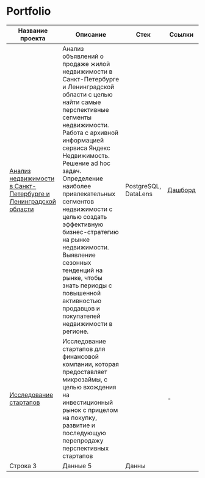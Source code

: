 # Portfolio
| Название проекта | Описание | Стек | Ссылки |
|------------------|----------|------|--------|
|[Анализ недвижимости в Санкт-Петербурге и Ленинградской области](Real%20Estate%20Market/)|Анализ объявлений о продаже жилой недвижимости в Санкт-Петербурге и Ленинградской области с целью найти самые перспективные сегменты недвижимости. Работа с архивной информацией сервиса Яндекс Недвижимость. Решение ad hoc задач. Определение наиболее привлекательных сегментов недвижимости с целью создать эффективную бизнес-стратегию на рынке недвижимости. Выявление сезонных тенденций на рынке, чтобы знать периоды с повышенной активностью продавцов и покупателей недвижимости в регионе.|PostgreSQL, DataLens|[Дашборд](https://datalens.ru/1d0yifggvpnen-dashbord-dlya-agentstva-nedvizhimosti)|
|[Исследование стартапов](Startup%20Research)|Исследование стартапов для финансовой компании, которая предоставляет микрозаймы, с целью вхождения на инвестиционный рынок с прицелом на покупку, развитие и последующую перепродажу перспективных стартапов||-|
| Строка 3         | Данные 5 | Данны||
